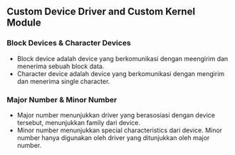## Custom Device Driver and Custom Kernel Module

### Block Devices & Character Devices
- Block device adalah device yang berkomunikasi dengan meengirim dan menerima sebuah block data.
- Character device adalah device yang berkomunikasi dengan mengirim dan menerima single character.

### Major Number & Minor Number
- Major number menunjukkan driver yang berasosiasi dengan device tersebut, menunjukkan family dari device.
- Minor number menunjukkan special characteristics dari device. Minor number hanya digunakan oleh driver yang ditunjukkan oleh major number.
